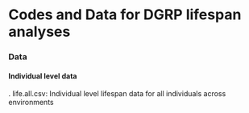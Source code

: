 # Codes and Data for DGRP lifespan analyses

### Data

#### Individual level data

. life.all.csv: Individual level lifespan data for all individuals across environments

##### 

